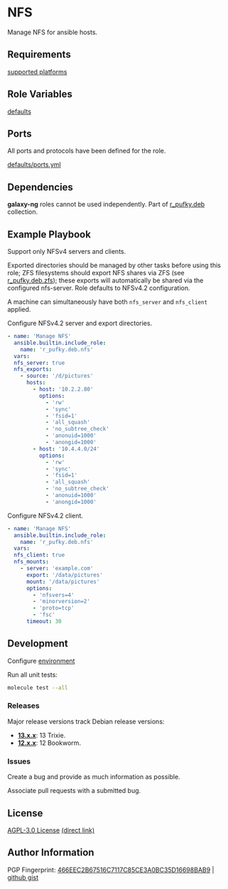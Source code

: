 # NFS
Manage NFS for ansible hosts.

## Requirements
[supported platforms](https://github.com/r-pufky/ansible_nfs/blob/main/meta/main.yml)

## Role Variables
[defaults](https://github.com/r-pufky/ansible_nfs/tree/main/defaults/main)

## Ports
All ports and protocols have been defined for the role.

[defaults/ports.yml](https://github.com/r-pufky/ansible_nfs/blob/main/defaults/main/ports.yml)

## Dependencies
**galaxy-ng** roles cannot be used independently. Part of
[r_pufky.deb](https://github.com/r-pufky/ansible_collection_deb) collection.

## Example Playbook
Support only NFSv4 servers and clients.

Exported directories should be managed by other tasks before using this role;
ZFS filesystems should export NFS shares via ZFS (see
[r_pufky.deb.zfs](https://github.com/r-pufky/ansible_zfs)); these exports will
automatically be shared via the configured nfs-server. Role defaults to NFSv4.2
configuration.

A machine can simultaneously have both `nfs_server` and `nfs_client` applied.

Configure NFSv4.2 server and export directories.
``` yaml
- name: 'Manage NFS'
  ansible.builtin.include_role:
    name: 'r_pufky.deb.nfs'
  vars:
  nfs_server: true
  nfs_exports:
    - source: '/d/pictures'
      hosts:
        - host: '10.2.2.80'
          options:
            - 'rw'
            - 'sync'
            - 'fsid=1'
            - 'all_squash'
            - 'no_subtree_check'
            - 'anonuid=1000'
            - 'anongid=1000'
        - host: '10.4.4.0/24'
          options:
            - 'rw'
            - 'sync'
            - 'fsid=1'
            - 'all_squash'
            - 'no_subtree_check'
            - 'anonuid=1000'
            - 'anongid=1000'
```

Configure NFSv4.2 client.
``` yaml
- name: 'Manage NFS'
  ansible.builtin.include_role:
    name: 'r_pufky.deb.nfs'
  vars:
  nfs_client: true
  nfs_mounts:
    - server: 'example.com'
      export: '/data/pictures'
      mount: '/data/pictures'
      options:
        - 'nfsvers=4'
        - 'minorversion=2'
        - 'proto=tcp'
        - 'fsc'
      timeout: 30
```

## Development
Configure [environment](https://github.com/r-pufky/ansible_collection_docs/blob/main/ansible/environment.md)

Run all unit tests:
``` bash
molecule test --all
```

### Releases
Major release versions track Debian release versions:

* **[13.x.x](https://github.com/r-pufky/ansible_nfs)**: 13 Trixie.
* **[12.x.x](https://github.com/r-pufky/ansible_nfs/tree/12.x)**: 12 Bookworm.

### Issues
Create a bug and provide as much information as possible.

Associate pull requests with a submitted bug.

## License
[AGPL-3.0 License](https://www.tldrlegal.com/license/gnu-affero-general-public-license-v3-agpl-3-0)
 [(direct link)](https://github.com/r-pufky/ansible_nfs/blob/main/LICENSE)

## Author Information
PGP Fingerprint: [466EEC2B67516C7117C85CE3A0BC35D16698BAB9](https://keys.openpgp.org/vks/v1/by-fingerprint/466EEC2B67516C7117C85CE3A0BC35D16698BAB9)
| [github gist](https://gist.github.com/r-pufky/a8df36977c55b5bb20829267c4c49d22)
